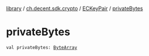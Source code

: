 [library](../../index.md) / [ch.decent.sdk.crypto](../index.md) / [ECKeyPair](index.md) / [privateBytes](./private-bytes.md)

# privateBytes

`val privateBytes: `[`ByteArray`](https://kotlinlang.org/api/latest/jvm/stdlib/kotlin/-byte-array/index.html)